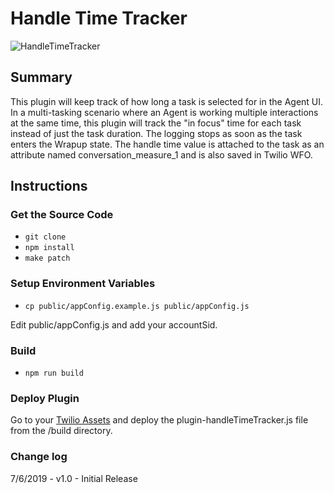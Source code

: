 # Handle Time Tracker

![HandleTimeTracker](https://zaffre-cow-9057.twil.io/assets/Screen%20Shot%202019-07-08%20at%2011.10.06%20PM.png)

## Summary

This plugin will keep track of how long a task is selected for in the Agent UI. In a multi-tasking scenario where an Agent is working multiple interactions at the same time, this plugin will track the "in focus" time for each task instead of just the task duration. The logging stops as soon as the task enters the Wrapup state. The handle time value is attached to the task as an attribute named conversation_measure_1 and is also saved in Twilio WFO.

## Instructions

### Get the Source Code

- `git clone `
- `npm install`
- `make patch`

### Setup Environment Variables

- `cp public/appConfig.example.js public/appConfig.js`

Edit public/appConfig.js and add your accountSid.

### Build

- `npm run build`

### Deploy Plugin

Go to your [Twilio Assets](https://www.twilio.com/console/runtime/assets/public) and deploy the plugin-handleTimeTracker.js file from the /build directory.

### Change log

7/6/2019 - v1.0 - Initial Release
